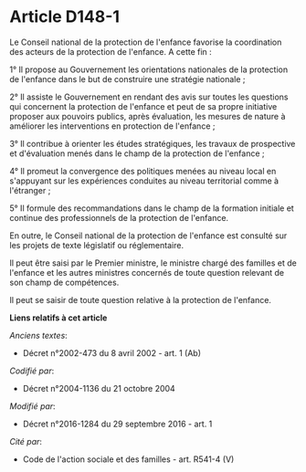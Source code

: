 # Article D148-1

Le Conseil national de la protection de l'enfance favorise la coordination des acteurs de la protection de l'enfance. A cette
fin : 

1° Il propose au Gouvernement les orientations nationales de la protection de l'enfance dans le but de construire une
stratégie nationale ; 

2° Il assiste le Gouvernement en rendant des avis sur toutes les questions qui concernent la protection de l'enfance et peut
de sa propre initiative proposer aux pouvoirs publics, après évaluation, les mesures de nature à améliorer les interventions
en protection de l'enfance ; 

3° Il contribue à orienter les études stratégiques, les travaux de prospective et d'évaluation menés dans le champ de la
protection de l'enfance ; 

4° Il promeut la convergence des politiques menées au niveau local en s'appuyant sur les expériences conduites au niveau
territorial comme à l'étranger ; 

5° Il formule des recommandations dans le champ de la formation initiale et continue des professionnels de la protection de
l'enfance. 

En outre, le Conseil national de la protection de l'enfance est consulté sur les projets de texte législatif ou
réglementaire. 

Il peut être saisi par le Premier ministre, le ministre chargé des familles et de l'enfance et les autres ministres concernés
de toute question relevant de son champ de compétences. 

Il peut se saisir de toute question relative à la protection de l'enfance.

**Liens relatifs à cet article**

_Anciens textes_:

  - Décret n°2002-473 du 8 avril 2002 - art. 1 (Ab)

_Codifié par_:

  - Décret n°2004-1136 du 21 octobre 2004

_Modifié par_:

  - Décret n°2016-1284 du 29 septembre 2016 - art. 1

_Cité par_:

  - Code de l'action sociale et des familles - art. R541-4 (V)
